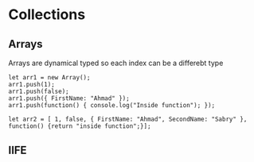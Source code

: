 # Collections

## Arrays

Arrays are dynamical typed so each index can be a differebt type

    let arr1 = new Array();
    arr1.push(1);
    arr1.push(false);
    arr1.push({ FirstName: "Ahmad" });
    arr1.push(function() { console.log("Inside function"); });

    let arr2 = [ 1, false, { FirstName: "Ahmad", SecondName: "Sabry" }, function() {return "inside function";}];

## IIFE
